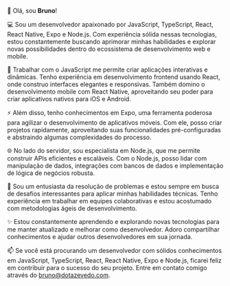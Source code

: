 👋 Olá, sou **Bruno**!

💻 Sou um desenvolvedor apaixonado por JavaScript, TypeScript, React, React Native, Expo e Node.js. Com experiência sólida nessas tecnologias, estou constantemente buscando aprimorar minhas habilidades e explorar novas possibilidades dentro do ecossistema de desenvolvimento web e mobile.

🚀 Trabalhar com o JavaScript me permite criar aplicações interativas e dinâmicas. Tenho experiência em desenvolvimento frontend usando React, onde construo interfaces elegantes e responsivas. Também domino o desenvolvimento mobile com React Native, aproveitando seu poder para criar aplicativos nativos para iOS e Android.

⚡ Além disso, tenho conhecimentos em Expo, uma ferramenta poderosa para agilizar o desenvolvimento de aplicativos móveis. Com ele, posso criar projetos rapidamente, aproveitando suas funcionalidades pré-configuradas e abstraindo algumas complexidades do processo.

🌐 No lado do servidor, sou especialista em Node.js, que me permite construir APIs eficientes e escaláveis. Com o Node.js, posso lidar com manipulação de dados, integrações com bancos de dados e implementação de lógica de negócios robusta.

🔧 Sou um entusiasta da resolução de problemas e estou sempre em busca de desafios interessantes para aplicar minhas habilidades técnicas. Tenho experiência em trabalhar em equipes colaborativas e estou acostumado com metodologias ágeis de desenvolvimento.

✨ Estou constantemente aprendendo e explorando novas tecnologias para me manter atualizado e melhorar como desenvolvedor. Adoro compartilhar conhecimentos e ajudar outros desenvolvedores em sua jornada.

📫 Se você está procurando um desenvolvedor com sólidos conhecimentos em JavaScript, TypeScript, React, React Native, Expo e Node.js, ficarei feliz em contribuir para o sucesso do seu projeto. Entre em contato comigo através do bruno@dotazevedo.com.

